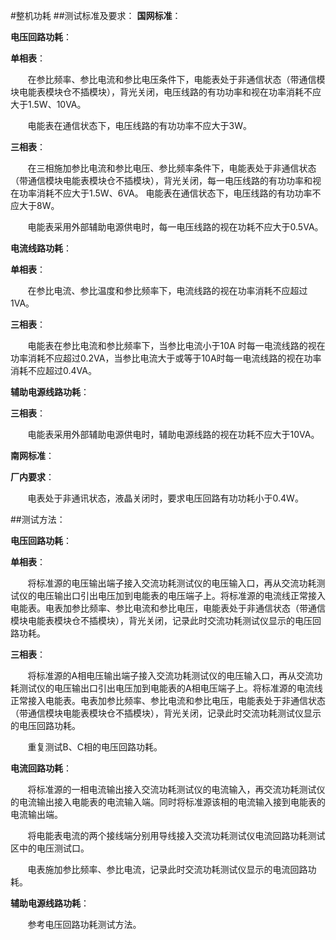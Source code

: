 #整机功耗
##测试标准及要求：
**国网标准**：

**电压回路功耗**：

**单相表**：

&#160; &#160; &#160; &#160;在参比频率、参比电流和参比电压条件下，电能表处于非通信状态（带通信模块电能表模块仓不插模块），背光关闭，电压线路的有功功率和视在功率消耗不应大于1.5W、10VA。

&#160; &#160; &#160; &#160;电能表在通信状态下，电压线路的有功功率不应大于3W。

**三相表**：

&#160; &#160; &#160; &#160;在三相施加参比电流和参比电压、参比频率条件下，电能表处于非通信状态（带通信模块电能表模块仓不插模块），背光关闭，每一电压线路的有功功率和视在功率消耗不应大于1.5W、6VA。
电能表在通信状态下，电压线路的有功功率不应大于8W。

&#160; &#160; &#160; &#160;电能表采用外部辅助电源供电时，每一电压线路的视在功耗不应大于0.5VA。


**电流线路功耗**：

**单相表**：

&#160; &#160; &#160; &#160;在参比电流、参比温度和参比频率下，电流线路的视在功率消耗不应超过1VA。

**三相表**：

&#160; &#160; &#160; &#160;电能表在参比电流和参比频率下，当参比电流小于10A 时每一电流线路的视在功率消耗不应超过0.2VA，当参比电流大于或等于10A时每一电流线路的视在功率消耗不应超过0.4VA。

**辅助电源线路功耗**：

**三相表**：

&#160; &#160; &#160; &#160;电能表采用外部辅助电源供电时，辅助电源线路的视在功耗不应大于10VA。

**南网标准**：

**厂内要求**：

&#160; &#160; &#160; &#160;电表处于非通讯状态，液晶关闭时，要求电压回路有功功耗小于0.4W。

##测试方法：

**电压回路功耗**：

**单相表**：

&#160; &#160; &#160; &#160;将标准源的电压输出端子接入交流功耗测试仪的电压输入口，再从交流功耗测试仪的电压输出口引出电压加到电能表的电压端子上。将标准源的电流线正常接入电能表。电表加参比频率、参比电流和参比电压，电能表处于非通信状态（带通信模块电能表模块仓不插模块），背光关闭，记录此时交流功耗测试仪显示的电压回路功耗。

**三相表**：

&#160; &#160; &#160; &#160;将标准源的A相电压输出端子接入交流功耗测试仪的电压输入口，再从交流功耗测试仪的电压输出口引出电压加到电能表的A相电压端子上。将标准源的电流线正常接入电能表。电表加参比频率、参比电流和参比电压，电能表处于非通信状态（带通信模块电能表模块仓不插模块），背光关闭，记录此时交流功耗测试仪显示的电压回路功耗。

&#160; &#160; &#160; &#160;重复测试B、C相的电压回路功耗。

**电流回路功耗**：

&#160; &#160; &#160; &#160;将标准源的一相电流输出接入交流功耗测试仪的电流输入，再交流功耗测试仪的电流输出接入电能表的电流输入端。同时将标准源该相的电流输入接到电能表的电流输出端。

&#160; &#160; &#160; &#160;将电能表电流的两个接线端分别用导线接入交流功耗测试仪电流回路功耗测试区中的电压测试口。

&#160; &#160; &#160; &#160;电表施加参比频率、参比电流，记录此时交流功耗测试仪显示的电流回路功耗。

**辅助电源线路功耗**：

&#160; &#160; &#160; &#160;参考电压回路功耗测试方法。
